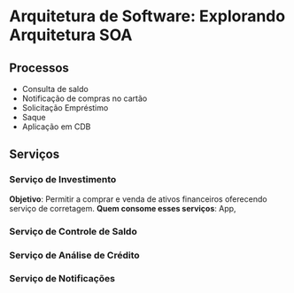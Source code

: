 # Arquitetura de Software: Explorando Arquitetura SOA

## Processos
- Consulta de saldo
- Notificação de compras no cartão
- Solicitação Empréstimo
- Saque
- Aplicação em CDB

## Serviços

### Serviço de Investimento
**Objetivo**: Permitir a comprar e venda de ativos financeiros oferecendo serviço de corretagem.
**Quem consome esses serviços**: App, 

### Serviço de Controle de Saldo

### Serviço de Análise de Crédito

### Serviço de Notificações